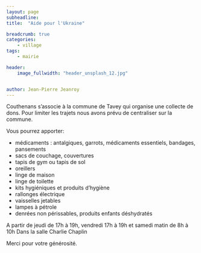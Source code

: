 ```yaml
---
layout: page
subheadline: 
title:  "Aide pour l'Ukraine"

breadcrumb: true
categories:
    - village
tags:
    - mairie

header:
    image_fullwidth: "header_unsplash_12.jpg"


author: Jean-Pierre Jeanroy
---
```


Couthenans s’associe à la commune de Tavey qui organise une collecte de dons.
Pour limiter les trajets nous avons prévu de centraliser sur la commune.    


Vous pourrez apporter:  
- médicaments : antalgiques, garrots, médicaments essentiels, bandages, pansements
- sacs de couchage, couvertures
- tapis de gym ou tapis de sol
- oreillers
- linge de maison
- linge de toilette
- kits hygiéniques et produits d’hygiène
- rallonges électrique
- vaisselles jetables
- lampes à pétrole
- denrées non périssables, produits enfants déshydratés

A partir de jeudi de 17h à 19h, vendredi 17h à 19h et samedi matin de 8h à 10h
Dans la salle Charlie Chaplin  

Merci pour votre générosité.  

